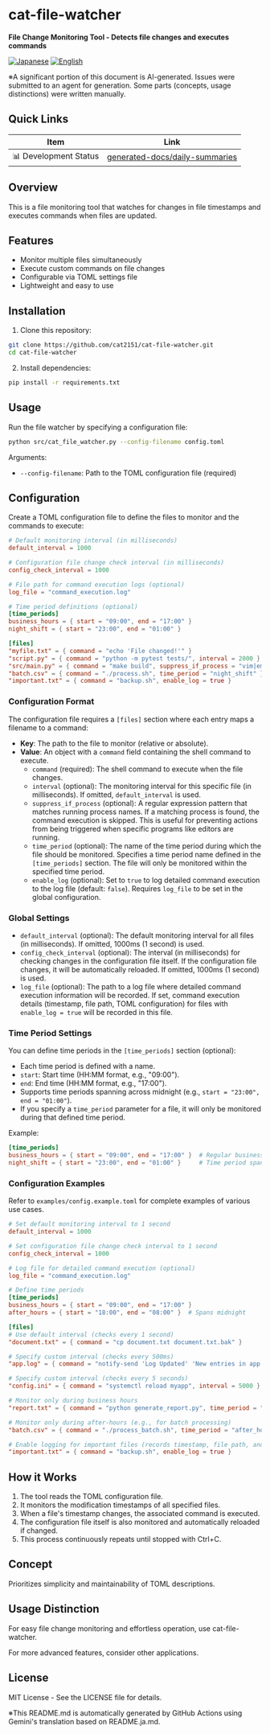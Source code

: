 # cat-file-watcher

**File Change Monitoring Tool - Detects file changes and executes commands**

<p align="left">
  <a href="README.ja.md"><img src="https://img.shields.io/badge/🇯🇵-Japanese-red.svg" alt="Japanese"></a>
  <a href="README.md"><img src="https://img.shields.io/badge/🇺🇸-English-blue.svg" alt="English"></a>
</p>

※A significant portion of this document is AI-generated. Issues were submitted to an agent for generation. Some parts (concepts, usage distinctions) were written manually.

## Quick Links
| Item | Link |
|------|--------|
| 📊 Development Status | [generated-docs/daily-summaries](generated-docs/daily-summaries) |

## Overview

This is a file monitoring tool that watches for changes in file timestamps and executes commands when files are updated.

## Features

- Monitor multiple files simultaneously
- Execute custom commands on file changes
- Configurable via TOML settings file
- Lightweight and easy to use

## Installation

1. Clone this repository:
```bash
git clone https://github.com/cat2151/cat-file-watcher.git
cd cat-file-watcher
```

2. Install dependencies:
```bash
pip install -r requirements.txt
```

## Usage

Run the file watcher by specifying a configuration file:

```bash
python src/cat_file_watcher.py --config-filename config.toml
```

Arguments:
- `--config-filename`: Path to the TOML configuration file (required)

## Configuration

Create a TOML configuration file to define the files to monitor and the commands to execute:

```toml
# Default monitoring interval (in milliseconds)
default_interval = 1000

# Configuration file change check interval (in milliseconds)
config_check_interval = 1000

# File path for command execution logs (optional)
log_file = "command_execution.log"

# Time period definitions (optional)
[time_periods]
business_hours = { start = "09:00", end = "17:00" }
night_shift = { start = "23:00", end = "01:00" }

[files]
"myfile.txt" = { command = "echo 'File changed!'" }
"script.py" = { command = "python -m pytest tests/", interval = 2000 }
"src/main.py" = { command = "make build", suppress_if_process = "vim|emacs|code" }
"batch.csv" = { command = "./process.sh", time_period = "night_shift" }
"important.txt" = { command = "backup.sh", enable_log = true }
```

### Configuration Format

The configuration file requires a `[files]` section where each entry maps a filename to a command:

- **Key**: The path to the file to monitor (relative or absolute).
- **Value**: An object with a `command` field containing the shell command to execute.
  - `command` (required): The shell command to execute when the file changes.
  - `interval` (optional): The monitoring interval for this specific file (in milliseconds). If omitted, `default_interval` is used.
  - `suppress_if_process` (optional): A regular expression pattern that matches running process names. If a matching process is found, the command execution is skipped. This is useful for preventing actions from being triggered when specific programs like editors are running.
  - `time_period` (optional): The name of the time period during which the file should be monitored. Specifies a time period name defined in the `[time_periods]` section. The file will only be monitored within the specified time period.
  - `enable_log` (optional): Set to `true` to log detailed command execution to the log file (default: `false`). Requires `log_file` to be set in the global configuration.

### Global Settings

- `default_interval` (optional): The default monitoring interval for all files (in milliseconds). If omitted, 1000ms (1 second) is used.
- `config_check_interval` (optional): The interval (in milliseconds) for checking changes in the configuration file itself. If the configuration file changes, it will be automatically reloaded. If omitted, 1000ms (1 second) is used.
- `log_file` (optional): The path to a log file where detailed command execution information will be recorded. If set, command execution details (timestamp, file path, TOML configuration) for files with `enable_log = true` will be recorded in this file.

### Time Period Settings

You can define time periods in the `[time_periods]` section (optional):

- Each time period is defined with a name.
- `start`: Start time (HH:MM format, e.g., "09:00").
- `end`: End time (HH:MM format, e.g., "17:00").
- Supports time periods spanning across midnight (e.g., `start = "23:00", end = "01:00"`).
- If you specify a `time_period` parameter for a file, it will only be monitored during that defined time period.

Example:
```toml
[time_periods]
business_hours = { start = "09:00", end = "17:00" }  # Regular business hours
night_shift = { start = "23:00", end = "01:00" }     # Time period spanning midnight
```

### Configuration Examples

Refer to `examples/config.example.toml` for complete examples of various use cases.

```toml
# Set default monitoring interval to 1 second
default_interval = 1000

# Set configuration file change check interval to 1 second
config_check_interval = 1000

# Log file for detailed command execution (optional)
log_file = "command_execution.log"

# Define time periods
[time_periods]
business_hours = { start = "09:00", end = "17:00" }
after_hours = { start = "18:00", end = "08:00" }  # Spans midnight

[files]
# Use default interval (checks every 1 second)
"document.txt" = { command = "cp document.txt document.txt.bak" }

# Specify custom interval (checks every 500ms)
"app.log" = { command = "notify-send 'Log Updated' 'New entries in app.log'", interval = 500 }

# Specify custom interval (checks every 5 seconds)
"config.ini" = { command = "systemctl reload myapp", interval = 5000 }

# Monitor only during business hours
"report.txt" = { command = "python generate_report.py", time_period = "business_hours" }

# Monitor only during after-hours (e.g., for batch processing)
"batch.csv" = { command = "./process_batch.sh", time_period = "after_hours" }

# Enable logging for important files (records timestamp, file path, and config details)
"important.txt" = { command = "backup.sh", enable_log = true }
```

## How it Works

1. The tool reads the TOML configuration file.
2. It monitors the modification timestamps of all specified files.
3. When a file's timestamp changes, the associated command is executed.
4. The configuration file itself is also monitored and automatically reloaded if changed.
5. This process continuously repeats until stopped with Ctrl+C.

## Concept

Prioritizes simplicity and maintainability of TOML descriptions.

## Usage Distinction

For easy file change monitoring and effortless operation, use cat-file-watcher.

For more advanced features, consider other applications.

## License

MIT License - See the LICENSE file for details.

※This README.md is automatically generated by GitHub Actions using Gemini's translation based on README.ja.md.